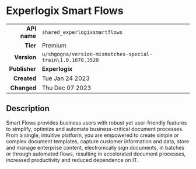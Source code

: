 # Experlogix Smart Flows
| | |
|-:|-|
|**API name**|`shared_experlogixsmartflows`|
|**Tier**|Premium|
|**Version**|`u/shgogna/version-mismatches-special-train\1.0.1670.3520`|
|**Publisher**|**Experlogix**|
|**Created**|Tue Jan 24 2023|
|**Changed**|Thu Dec 07 2023|

## Description
Smart Flows provides business users with robust yet user-friendly features to simplify, optimize and automate business-critical document processes. From a single, intuitive platform, you are empowered to create simple or complex document templates, capture customer information and data, store and manage enterprise content, electronically sign documents, in batches or through automated flows, resulting in accelerated document processes, increased productivity and reduced dependence on IT.
